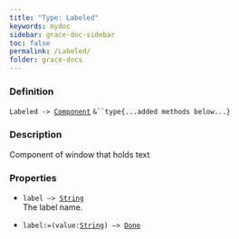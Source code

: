 ```yaml
---
title: "Type: Labeled"
keywords: mydoc
sidebar: grace-doc-sidebar
toc: false
permalink: /Labeled/
folder: grace-docs
---
```


### Definition
`Labeled -> `[`Component`](/grace-documentation/Component) `&``type{...added methods below...}`

### Description
Component of window that holds text

### Properties
- `label —> `[`String`](/grace-documentation/404)  
The label name.
  
- `label:=(value:`[`String`](/grace-documentation/404)`) —> `[`Done`](/grace-documentation/404)  
  
